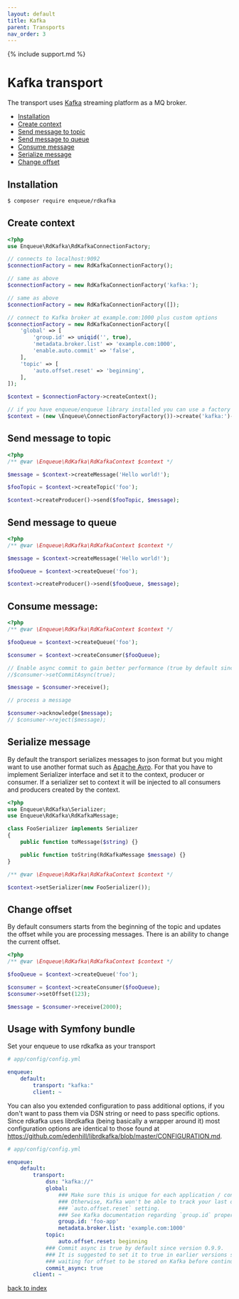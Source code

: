 ```yaml
---
layout: default
title: Kafka
parent: Transports
nav_order: 3
---
```


{% include support.md %}

# Kafka transport

The transport uses [Kafka](https://kafka.apache.org/) streaming platform as a MQ broker.

* [Installation](#installation)
* [Create context](#create-context)
* [Send message to topic](#send-message-to-topic)
* [Send message to queue](#send-message-to-queue)
* [Consume message](#consume-message)
* [Serialize message](#serialize-message)
* [Change offset](#change-offset)

## Installation

```bash
$ composer require enqueue/rdkafka
```

## Create context

```php
<?php
use Enqueue\RdKafka\RdKafkaConnectionFactory;

// connects to localhost:9092
$connectionFactory = new RdKafkaConnectionFactory();

// same as above
$connectionFactory = new RdKafkaConnectionFactory('kafka:');

// same as above
$connectionFactory = new RdKafkaConnectionFactory([]);

// connect to Kafka broker at example.com:1000 plus custom options
$connectionFactory = new RdKafkaConnectionFactory([
    'global' => [
        'group.id' => uniqid('', true),
        'metadata.broker.list' => 'example.com:1000',
        'enable.auto.commit' => 'false',
    ],
    'topic' => [
        'auto.offset.reset' => 'beginning',
    ],
]);

$context = $connectionFactory->createContext();

// if you have enqueue/enqueue library installed you can use a factory to build context from DSN
$context = (new \Enqueue\ConnectionFactoryFactory())->create('kafka:')->createContext();
```

## Send message to topic

```php
<?php
/** @var \Enqueue\RdKafka\RdKafkaContext $context */

$message = $context->createMessage('Hello world!');

$fooTopic = $context->createTopic('foo');

$context->createProducer()->send($fooTopic, $message);
```

## Send message to queue

```php
<?php
/** @var \Enqueue\RdKafka\RdKafkaContext $context */

$message = $context->createMessage('Hello world!');

$fooQueue = $context->createQueue('foo');

$context->createProducer()->send($fooQueue, $message);
```

## Consume message:

```php
<?php
/** @var \Enqueue\RdKafka\RdKafkaContext $context */

$fooQueue = $context->createQueue('foo');

$consumer = $context->createConsumer($fooQueue);

// Enable async commit to gain better performance (true by default since version 0.9.9).
//$consumer->setCommitAsync(true);

$message = $consumer->receive();

// process a message

$consumer->acknowledge($message);
// $consumer->reject($message);
```

## Serialize message

By default the transport serializes messages to json format but you might want to use another format such as [Apache Avro](https://avro.apache.org/docs/1.2.0/).
For that you have to implement Serializer interface and set it to the context, producer or consumer.
If a serializer set to context it will be injected to all consumers and producers created by the context.

```php
<?php
use Enqueue\RdKafka\Serializer;
use Enqueue\RdKafka\RdKafkaMessage;

class FooSerializer implements Serializer
{
    public function toMessage($string) {}

    public function toString(RdKafkaMessage $message) {}
}

/** @var \Enqueue\RdKafka\RdKafkaContext $context */

$context->setSerializer(new FooSerializer());
```

## Change offset

By default consumers starts from the beginning of the topic and updates the offset while you are processing messages.
There is an ability to change the current offset.

```php
<?php
/** @var \Enqueue\RdKafka\RdKafkaContext $context */

$fooQueue = $context->createQueue('foo');

$consumer = $context->createConsumer($fooQueue);
$consumer->setOffset(123);

$message = $consumer->receive(2000);
```

## Usage with Symfony bundle

Set your enqueue to use rdkafka as your transport

```yaml
# app/config/config.yml

enqueue:
    default:
        transport: "kafka:"
        client: ~
```

You can also you extended configuration to pass additional options, if you don't want to pass them via DSN string or
need to pass specific options. Since rdkafka uses librdkafka (being basically a wrapper around it) most configuration
options are identical to those found at https://github.com/edenhill/librdkafka/blob/master/CONFIGURATION.md.

```yaml
# app/config/config.yml

enqueue:
    default:
        transport:
            dsn: "kafka://"
            global:
                ### Make sure this is unique for each application / consumer group and does not change
                ### Otherwise, Kafka won't be able to track your last offset and will always start according to
                ### `auto.offset.reset` setting.
                ### See Kafka documentation regarding `group.id` property if you want to know more
                group.id: 'foo-app'
                metadata.broker.list: 'example.com:1000'
            topic:
                auto.offset.reset: beginning
            ### Commit async is true by default since version 0.9.9.
            ### It is suggested to set it to true in earlier versions since otherwise consumers become extremely slow,
            ### waiting for offset to be stored on Kafka before continuing.
            commit_async: true
        client: ~
```

[back to index](index.md)
